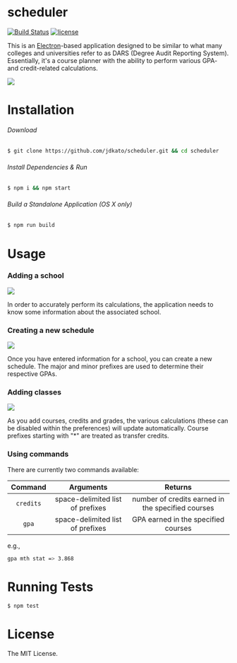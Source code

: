 # scheduler

[![Build Status](https://travis-ci.org/jdkato/Scheduler.svg?branch=master)](https://travis-ci.org/jdkato/Scheduler) [![license](https://img.shields.io/github/license/mashape/apistatus.svg?maxAge=2592000)](https://github.com/jdkato/Scheduler/blob/master/LICENSE)

This is an [Electron](http://electron.atom.io/)-based application designed to be similar to what many colleges and universities refer to as DARS (Degree Audit Reporting System). Essentially, it's a course planner with the ability to perform various GPA- and credit-related calculations.

![](https://raw.githubusercontent.com/jdkato/scheduler/master/screenshots/main-screen.png)

# Installation

###### Download

```bash
$ git clone https://github.com/jdkato/scheduler.git && cd scheduler
```

###### Install Dependencies & Run

```bash
$ npm i && npm start
```

###### Build a Standalone Application (OS X only)

```bash
$ npm run build
```

# Usage

### Adding a school

![](https://raw.githubusercontent.com/jdkato/scheduler/master/screenshots/schools.png)

In order to accurately perform its calculations, the application needs to know some information about the associated school.

### Creating a new schedule

![](https://raw.githubusercontent.com/jdkato/scheduler/master/screenshots/new-schedule.png)

Once you have entered information for a school, you can create a new schedule. The major and minor prefixes are used to determine their respective GPAs.

### Adding classes

![](https://raw.githubusercontent.com/jdkato/scheduler/master/screenshots/schedule.png)

As you add courses, credits and grades, the various calculations (these can be disabled within the preferences) will update automatically. Course prefixes starting with "*" are treated as transfer credits.

### Using commands

There are currently two commands available:

|  Command  |             Arguments            |                      Returns                      |
|:---------:|:--------------------------------:|:-------------------------------------------------:|
| `credits` | space-delimited list of prefixes | number of credits earned in the specified courses |
|   `gpa`   | space-delimited list of prefixes |        GPA earned in the specified courses        |

e.g.,

```bash
gpa mth stat => 3.868
```

# Running Tests

```bash
$ npm test
```

# License

The MIT License.
